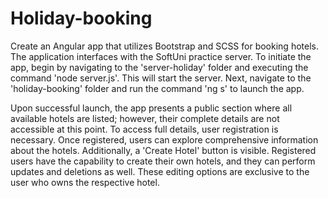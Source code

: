 # Holiday-booking
Create an Angular app that utilizes Bootstrap and SCSS for booking hotels. The application interfaces with the SoftUni practice server. To initiate the app, begin by navigating to the 'server-holiday' folder and executing the command 'node server.js'. This will start the server. Next, navigate to the 'holiday-booking' folder and run the command 'ng s' to launch the app.

Upon successful launch, the app presents a public section where all available hotels are listed; however, their complete details are not accessible at this point. To access full details, user registration is necessary. Once registered, users can explore comprehensive information about the hotels. Additionally, a 'Create Hotel' button is visible. Registered users have the capability to create their own hotels, and they can perform updates and deletions as well. These editing options are exclusive to the user who owns the respective hotel.
